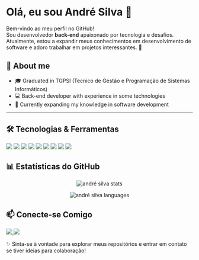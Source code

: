 # Olá, eu sou André Silva 👋

Bem-vindo ao meu perfil no GitHub!  
Sou desenvolvedor **back-end** apaixonado por tecnologia e desafios.  
Atualmente, estou a expandir meus conhecimentos em desenvolvimento de software e adoro trabalhar em projetos interessantes. 🚀


## 📌 About me
- 🎓 Graduated in TGPSI (Tecnico de Gestão e Programação de Sistemas Informáticos)
- 💻 Back-end developer with experience in some technologies
- 🌱 Currently expanding my knowledge in software development
---

## 🛠️ Tecnologias & Ferramentas  

<p align="left">
  <img src="https://img.shields.io/badge/C-00599C?style=for-the-badge&logo=c&logoColor=white" />
  <img src="https://img.shields.io/badge/C%23-239120?style=for-the-badge&logo=c-sharp&logoColor=white" />
  <img src="https://img.shields.io/badge/JavaScript-F7DF1E?style=for-the-badge&logo=javascript&logoColor=black" />
  <img src="https://img.shields.io/badge/TypeScript-007ACC?style=for-the-badge&logo=typescript&logoColor=white" />
  <img src="https://img.shields.io/badge/React-20232A?style=for-the-badge&logo=react&logoColor=61DAFB" />
  <img src="https://img.shields.io/badge/React_Native-20232A?style=for-the-badge&logo=react&logoColor=61DAFB" />
  <img src="https://img.shields.io/badge/MySQL-4479A1?style=for-the-badge&logo=mysql&logoColor=white" />
  <img src="https://img.shields.io/badge/HTML5-E34F26?style=for-the-badge&logo=html5&logoColor=white" />
  <img src="https://img.shields.io/badge/CSS3-1572B6?style=for-the-badge&logo=css3&logoColor=white" />
</p>


## 📊 Estatísticas do GitHub  

<p align="center">
  <img src="https://github-readme-stats.vercel.app/api?username=afasilva&show_icons=true&theme=radical" alt="andré silva stats" />
</p>

<p align="center">
  <img src="https://github-readme-stats.vercel.app/api/top-langs?username=afasilva&layout=compact&langs_count=8&theme=radical" alt="andré silva languages" />
</p>

## 📫 Conecte-se Comigo  

<p align="left">
  <a href="https://linkedin.com/in/andré silva" target="blank">
    <img src="https://img.shields.io/badge/LinkedIn-0077B5?style=for-the-badge&logo=linkedin&logoColor=white" />
  </a>
  <a href="mailto:seuemail@gmail.com">
    <img src="https://img.shields.io/badge/Gmail-D14836?style=for-the-badge&logo=gmail&logoColor=white" />
  </a>
</p>


✨ Sinta-se à vontade para explorar meus repositórios e entrar em contato se tiver ideias para colaboração!
